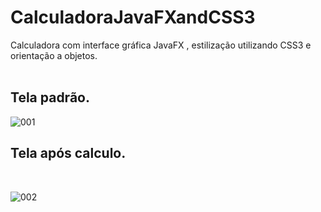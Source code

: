 # CalculadoraJavaFXandCSS3
Calculadora com interface gráfica JavaFX , estilização utilizando CSS3 e orientação a objetos.<br><br>


<h2> Tela padrão. </h2>

![001](https://user-images.githubusercontent.com/74941958/154856959-c0e8e8e2-633d-4499-9dd7-e5ebd3c9944a.png)


<h2> Tela após calculo. </h2><br>

![002](https://user-images.githubusercontent.com/74941958/154857050-6ba40774-dfd9-458a-b9ec-ea3d1527d891.png)
